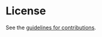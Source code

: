 # License

See the
[guidelines for contributions](https://github.com/dpsa-project/draft-rour-cfrg-prio3-dp-fpvec-sum/blob/main/CONTRIBUTING.md).
